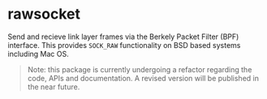 # rawsocket

Send and recieve link layer frames via the Berkely Packet Filter (BPF) interface. This provides `SOCK_RAW` functionality on BSD based systems including Mac OS.

> Note: this package is currently undergoing a refactor regarding the code, APIs and documentation. A revised version will be published in the near future.
